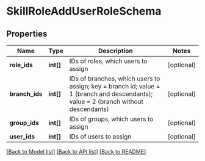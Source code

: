 # SkillRoleAddUserRoleSchema

## Properties
Name | Type | Description | Notes
------------ | ------------- | ------------- | -------------
**role_ids** | **int[]** | IDs of roles, which users to assign | [optional] 
**branch_ids** | **int[]** | IDs of branches, which users to assign; key &#x3D; branch id; value &#x3D; 1 (branch and descendants); value &#x3D; 2 (branch without descendants) | [optional] 
**group_ids** | **int[]** | IDs of groups, which users to assign | [optional] 
**user_ids** | **int[]** | IDs of users to assign | [optional] 

[[Back to Model list]](../README.md#documentation-for-models) [[Back to API list]](../README.md#documentation-for-api-endpoints) [[Back to README]](../README.md)


